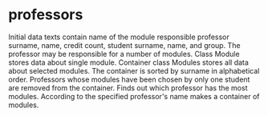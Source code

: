 # professors
Initial data texts contain name of the module responsible professor surname, name, credit count, student surname, name, and group. The professor may be responsible for a number of modules. Class Module stores data about single module. Container class Modules stores all data about selected modules. The container is sorted by surname in alphabetical order. Professors whose modules have been chosen by only one student are removed from the container. Finds out which professor has the most modules. According to the specified professor's name makes a container of modules.
